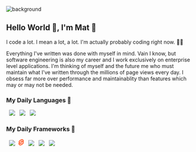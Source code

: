 ![background](https://onpointplugins.com/content/uploads/2021/04/1518642948034.jpg)

## Hello World 👋, I'm Mat 🙇

I code a lot. I mean a lot, a lot. I'm actually probably coding right now. 🤷‍♂️ 

Everything I've written was done with myself in mind. Vain I know, but software engineering is also my career and I work exclusively on enterprise level applications. I'm thinking of myself and the future me who must maintain what I've written through the millions of page views every day. I obsess far more over performance and maintainablity than features which may or may not be needed. 

### My Daily Languages 🧰

 &nbsp; <a href="https://www.typescriptlang.org/" target="_blank" rel="nofollow noreferrer"><img src="https://cdn.jsdelivr.net/npm/programming-languages-logos/src/typescript/typescript.png" height="20"></a>  &nbsp;
 <a href="https://www.php.net/" target="_blank" rel="nofollow noreferrer"><img src="https://cdn.jsdelivr.net/npm/programming-languages-logos/src/php/php.png" height="20"></a>  &nbsp;
 <a href="https://www.w3.org/Style/CSS/Overview.en.html" target="_blank" rel="nofollow noreferrer"><img src="https://cdn.jsdelivr.net/npm/programming-languages-logos/src/css/css.png" height="20"></a>  &nbsp;

###  My Daily Frameworks 🔨

 &nbsp; <a href="https://wordpress.org/"><img src="https://s.w.org/style/images/about/WordPress-logotype-simplified.png" height="20"></a>&nbsp;
 <a href="https://svelte.dev/" target="_blank" rel="nofollow noreferrer"><img src="https://raw.githubusercontent.com/sveltejs/branding/refs/heads/master/svelte-logo.svg" height="20"></a></a> &nbsp;
<a href="https://reactjs.org/" target="_blank" rel="nofollow noreferrer"><img src="https://upload.wikimedia.org/wikipedia/commons/a/a7/React-icon.svg" height="20"></a> &nbsp;
<a href="https://ant.design/" target="_blank" rel="nofollow noreferrer"><img src="https://seeklogo.com/images/A/ant-design-logo-EAB6B3D5D9-seeklogo.com.png" height="20"></a> &nbsp;
<a href="https://github.com/lipemat?tab=repositories" target="_blank" rel="nofollow noreferrer"><img src="https://onpointplugins.com/plugins/assets/company/logo-square.webp" height="20"></a></a> 
 
